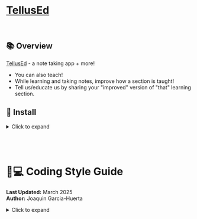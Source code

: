 # [TellusEd](https://tellused.com/)

<br>

## 📚 Overview

[TellusEd](https://tellused.com/) - a note taking app + more! <br />

- You can also teach!<br />
- While learning and taking notes, improve how a section is taught!<br />
- Tell us/educate us by sharing your "improved" version of "that" learning section.<br />

## 💾 Install

<details>
  <summary>Click to expand</summary>

### Frontend

![ReactJS](https://img.shields.io/badge/react-%2320232a.svg?logo=react&style=flat&logoColor=%2361DAFB)
![JavaScript](https://img.shields.io/badge/javascript-%23323330.svg?logo=javascript&style=flat&logoColor=%23F7DF1E)
![Redux](https://img.shields.io/badge/redux-%23593d88.svg?logo=redux&style=flat&logoColor=white)

### Backend

[![Python](https://img.shields.io/badge/-Python-F9DC3E.svg?logo=python&style=flat)](https://www.python.org/)
[![Django](https://img.shields.io/badge/-Django-092E20.svg?logo=django&style=flat)](https://www.djangoproject.com/)
![Postgres](https://img.shields.io/badge/postgres-%23316192.svg?logo=postgresql&style=flat&logoColor=white)

### Authentication

![JSON Web Tokens](https://img.shields.io/badge/JSON%20Web%20Tokens-000?logo=jsonwebtokens&logoColor=fff&style=flat)

### Host

![Render](https://img.shields.io/badge/render-%4351e8.svg?logo=sqlite&style=flat&logoColor=white)

## ⚒️ Getting Started

0. python version for this project:
   python 3.10.6

1. Clone the repo:

```
https://github.com/quin650/TellusEd.git
```

2. Create python Virtual Environment and activate:

```
cd backend
python -m venv .venv
source .venv/bin/activate
```

3. Install backend packages:

```
pip install -r requirements.txt
```

4. Install frontend packages:

```
cd frontend
npm install
```

5. Create .env

```
cd ..
touch .env
```

6. and add:

```
SECRET_KEY=<<Password of your choosing>>
DATABASE_URL=sqlite:///dev.db
```

7. create database

```
open terminal & run commands:
   % psql postgres
   postgres=# CREATE DATABASE tellused OWNER postgres;

set password (required in django settings setup)
   postgres=#\password
   postgres=# enter password
   postgres=# enter password again

to quit, run:
   postgres=#\q
```

7. migrate seed files:

```
cd backend
python manage.py migrate
```

8. Run the frontend server

```
npm start
npm run build
npm run dev
```

9. Run the backend server

```
python manage.py runserver
```

10. Navigate to local site in browser

```
http://localhost:8000/
```

## </details>

## <br>

# 📝💻 Coding Style Guide

**Last Updated:** March 2025  
**Author:** Joaquin Garcia-Huerta

<details>
  <summary>Click to expand</summary>
## Summary of Key Naming Conventions

| Type             | Convention       | Example                           |
| ---------------- | ---------------- | --------------------------------- |
| Variables        | `camelCase`      | `userName`, `totalCount`          |
| Redux Variables  | `camelCase`\_rdx | `userName_rdx`, `totalCount_rdx`  |
| Constants        | `UPPER_CASE`     | `API_URL`, `MAX_LENGTH`           |
| Functions        | `camelCase`      | `fetchData()`, `handleSubmit()`   |
| Booleans         | `is/has` prefix  | `isValid`, `hasPermission`        |
| Classes          | `PascalCase`     | `UserProfile`, `ShoppingCart`     |
| React Components | `PascalCase`     | `<NavBar />`, `<Footer />`        |
| Props            | `camelCase`      | `<UserProfile userName="John" />` |
| Event Handlers   | `handleEvent`    | `handleClick()`, `handleSubmit()` |
| CSS Classes      | `kebab-case`     | `.nav-bar`, `.button-primary`     |

### Additional Naming Guidelines:

- Variables, functions, Components: `camelCase`
- Classes & components: `PascalCase`
- Constants: `UPPER_CASE`
- Private variables: `_underscorePrefix`
- Interfaces & Types: `PascalCase`
- Enums: `PascalCase`
- Folder Names: `camelCase`
  - Number the folders wherever possible
  - When folders have a theme, use: `_underscorePrefix` followed by `camelCase` i.e. django_UserAccounts

### Examples:

<details>
  <summary>Click to expand</summary>

- Generally: `_underscorePrefix` followed by `camelCase`
- Numbered if helpful

| Type      | Convention | Example                          |
| --------- | ---------- | -------------------------------- |
| Folder    | xyz        | 30_modal_resetThisTest           |
| File      | xyz        | modal_resetThisTest              |
| Component | xyz        | Modal_resetThisTest              |
| Reducer   | xyz        | modal_resetThisTest              |
| Action    | xyz        | modal_action_resetThisTest_close |
| Ref       | xyz        | modal_ref_resetThisTest          |

</details>

## ⚛️ React.js Coding Guide

<details>
  <summary>Click to expand</summary>

## **1. General JavaScript & TypeScript Rules**

### **1.1 Use `const` and `letf`, Never `var`**

```tsx
const name = "Joaquin"; // ✅ Good
let age = 37; // ✅ Good
var city = "San Jose"; // ❌ Bad
```

### **1.2 Use Arrow Functions for Anonymous Functions**

```tsx
const add = (a: number, b: number): number => a + b;
```

### **1.3 Always Use Template Literals Instead of String Concatenation**

```tsx
const greeting = `Hello, ${name}!`; // ✅ Good
const greeting2 = "Hello, " + name + "!"; // ❌ Bad
```

### **1.4 Use Destructuring for Objects and Arrays**

```tsx
const user = { name: "Joaquin", age: 37 };
const { name, age } = user; // ✅ Good
```

### **1.5 Use Optional Chaining and Nullish Coalescing**

```tsx
const userAge = user?.age ?? "Unknown"; // ✅ Prevents undefined errors
```

### **1.6 Avoid Using `any` Type**

```tsx
const fetchData = async (): Promise<any> => {
	// ❌ Avoid `any`
	return fetch("https://api.example.com/data").then((res) => res.json());
};
```

---

## **2. React & JSX Best Practices**

### **2.1 Functional Components Only (No Class Components)**

```tsx
const Button = ({ text }: { text: string }) => <button>{text}</button>;
```

### **2.2 Use PascalCase for Components and camelCase for Props**

```tsx
const UserProfile = ({ userName }: { userName: string }) => <h1>{userName}</h1>;
```

### **2.3 Self-Closing Tags When Possible**

```tsx
return <img src="profile.jpg" alt="Profile" />; // ✅ Good
```

### **2.4 Keep Components Small and Reusable**

```tsx
const Avatar = ({ url }: { url: string }) => <img src={url} alt="User Avatar" />;
const UserProfile = ({ user }: { user: { name: string; avatar: string } }) => (
	<div>
		<h1>{user.name}</h1>
		<Avatar url={user.avatar} />
	</div>
);
```

### **2.5 Use Fragments Instead of Extra `div` Elements**

```tsx
return (
	<>
		<h1>Title</h1>
		<p>Content here...</p>
	</>
);
```

---

## **3. Hooks & State Management**

### **3.1 Use `useState` with Initial Type**

```tsx
const [count, setCount] = useState<number>(0);
```

### **3.2 Use `useEffect` with a Dependency Array**

```tsx
useEffect(() => {
	console.log("Component Mounted");
}, []); // ✅ Runs only on mount
```

### **3.3 Use Custom Hooks for Reusability**

```tsx
const useWindowWidth = () => {
	const [width, setWidth] = useState(window.innerWidth);
	useEffect(() => {
		const handleResize = () => setWidth(window.innerWidth);
		window.addEventListener("resize", handleResize);
		return () => window.removeEventListener("resize", handleResize);
	}, []);
	return width;
};
```

### **3.4 Use `useCallback` for Performance Optimization**

```tsx
const handleClick = useCallback(() => console.log("Clicked!"), []);
```

---

## **4. Props & State Handling**

### **4.1 Define Props with TypeScript**

```tsx
type ButtonProps = {
	text: string;
	onClick: () => void;
};

const Button: React.FC<ButtonProps> = ({ text, onClick }) => <button onClick={onClick}>{text}</button>;
```

### **4.2 Use Default Props Instead of Undefined Values**

```tsx
const WelcomeMessage = ({ message = "Hello, User!" }: { message?: string }) => <p>{message}</p>;
```

---

## </details>

### **Final Notes**

- 🚀 Follow **DRY** (Don’t Repeat Yourself).
- ✅ Use TypeScript for type safety.
- 🔍 Write **clean, readable, and maintainable** code.
- ⚡ Optimize performance using **React.memo, useMemo, and useCallback**.
- 🔒 Use **strict types** instead of `any`.

---

</details>
